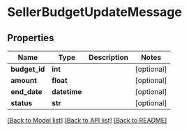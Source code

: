 # SellerBudgetUpdateMessage

## Properties
Name | Type | Description | Notes
------------ | ------------- | ------------- | -------------
**budget_id** | **int** |  | [optional] 
**amount** | **float** |  | [optional] 
**end_date** | **datetime** |  | [optional] 
**status** | **str** |  | [optional] 

[[Back to Model list]](../README.md#documentation-for-models) [[Back to API list]](../README.md#documentation-for-api-endpoints) [[Back to README]](../README.md)


